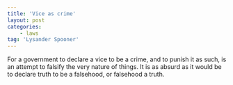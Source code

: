 ```yaml
---
title: 'Vice as crime'
layout: post
categories:
    - laws
tag: 'Lysander Spooner'
---
```


For a government to declare a vice to be a crime, and to punish it as such, is an attempt to falsify the very nature of things. It is as absurd as it would be to declare truth to be a falsehood, or falsehood a truth.